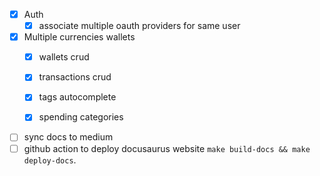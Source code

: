 - [x] Auth
  - [x] associate multiple oauth providers for same user
- [x] Multiple currencies wallets
  - [x] wallets crud
  - [x] transactions crud
  - [x] tags autocomplete
  - [x] spending categories


- [ ] sync docs to medium
- [ ] github action to deploy docusaurus website `make build-docs && make deploy-docs`.
